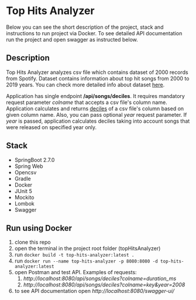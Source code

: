 # Top Hits Analyzer

Below you can see the short description of the project, stack and instructions to run project
via Docker. To see detailed API documentation run the project and open swagger as instructed below.

## Description

Top Hits Analyzer analyzes csv file which contains dataset of 2000 records from Spotify.
Dataset contains information about top hit songs from 2000 to 2019 years.
You can check more detailed info about dataset 
[here](https://www.kaggle.com/datasets/paradisejoy/top-hits-spotify-from-20002019).

Application has single endpoint **/api/songs/deciles**. It requires 
mandatory request parameter *colname* that accepts a csv file's column name.
Application calculates and returns [deciles](https://math.semestr.ru/group/deciles.php) of a csv file's column 
based on given column name. Also, you can pass optional *year* request parameter.
If *year* is passed, application calculates 
deciles taking into account songs that were released on specified year only.

## Stack

+ SpringBoot 2.7.0
+ Spring Web
+ Opencsv
+ Gradle
+ Docker
+ JUnit 5
+ Mockito
+ Lombok
+ Swagger

## Run using Docker

1. clone this repo
2. open the terminal in the project root folder (topHitsAnalyzer)
3. run `docker build -t top-hits-analyzer:latest .`
4. run `docker run --name top-hits-analyzer -p 8080:8080 -d top-hits-analyzer:latest`
5. open Postman and test API. Examples of requests:
   1. *http://localhost:8080/api/songs/deciles?colname=duration_ms*
   2. *http://localhost:8080/api/songs/deciles?colname=key&year=2008*
6. to see API documentation open *http://localhost:8080/swagger-ui/*
